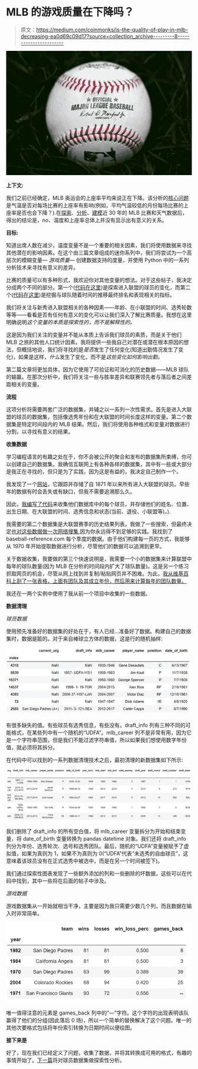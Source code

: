 # MLB 的游戏质量在下降吗？

> 原文：<https://medium.com/coinmonks/is-the-quality-of-play-in-mlb-decreasing-ea0d69c09d17?source=collection_archive---------8----------------------->

![](img/b040d12a5b7077c106e0ea9acf2e4eb7.png)

**上下文:**

我们之前已经确定，MLB 奥运会的上座率平均来说正在下降。该分析的[核心问题](/@jordanbean/whats-the-deal-with-declining-mlb-attendance-part-1-62a0f39ba0b0)是气温是否对每场比赛的上座率有影响(例如，平均气温较低的月份每场比赛的上座率是否也会下降？).在[探索](/@jordanbean/analyzing-mlb-attendance-and-temperature-6cb2b1af2bd4)、[分析](/coinmonks/is-mlb-attendance-per-game-significantly-different-when-its-cold-793a3553132c)、[建模](/coinmonks/can-temperature-predict-attendance-at-mlb-games-d0b6a50217e0)近 30 年的 MLB 比赛和天气数据后，得出的结论是，no、温度和上座率总体上并没有显示出有意义的关系。

**目标:**

知道出席人数在减少，温度变量不是一个重要的相关因素，我们将使用数据来寻找其他潜在的影响因素。在这个由三篇文章组成的迷你系列中，我们将尝试为一个高层次的模糊变量— *游戏质量—* 创建数据支持的度量，并使用 Python 中的一系列分析技术来寻找有意义的差异。

比赛的质量可以有多种形式，我欢迎你对其他变量的想法。对于这些帖子，我决定分成两个不同的部分。第一个([代码在这里](https://github.com/jordanbean/Project_Quality/blob/master/Project_Quality_Analysis.ipynb))是探索进入联盟的球员的变化，而第二个([代码在这里](https://github.com/jordanbean/Project_Quality/blob/master/Project_Quality_Standings.ipynb))是挖掘与球队随着时间的推移最终排名和表现相关的指标。

我们将关注与新秀进入联盟相关的各种因素——年龄、在小联盟的时间、选秀轮数等等——看看是否有任何有意义的变化可以让我们深入了解比赛质量。我想在这里明确说明*这个变量的本质是探索性的，而不是解释性的。*

这是因为我们关注的变量并不能从本质上告诉我们球员的素质，而是关于他们 MLB 之旅的其他人口统计因素。我将提供一些我自己对潜在或潜在根本原因的想法，但概括地说，我们将寻找的是*是否*发生了任何变化(知道出勤情况发生了变化)，如果是这样，*什么*发生了变化，而不是*这些变化如何影响出勤。*

第二篇文章将更加具体，因为它使用了可验证和可消化的历史数据——MLB 球队的输赢。在那次分析中，我们将关注一些与胜率差异和联赛领先者与落后者之间差距相关的变量。

**流程**

这项分析将需要两套广泛的数据集，并辅之以一系列一次性需求。首先是进入大联盟的球员的数据集，包括像选秀年份和在大联盟的时间长度这样的变量。第二个数据集是特定时间段内的 MLB 结果。然后，我们将使用各种格式和变量对数据进行分割，以寻找有意义的结果。

**收集数据**

学习编程语言的有趣之处在于，你不会被公开的聚合和发布的数据集所束缚，你可以创建自己的数据集。我确信互联网上有各种各样的数据集，其中有一些或大部分是我正在寻找的，但只是为了实践，因为这是有益的，我决定自己制作一个。

我发现了一个[网站](http://www.thebaseballcube.com)，它跟踪并存储了自 1871 年以来所有进入大联盟的球员。早些年的数据有时会丢失或有缺口，但我不需要追溯那么久。

因此，[我编写了代码](https://github.com/jordanbean/Project_Quality/blob/master/player%20_scrape)来收集他们数据库中的每个球员，并存储他们的姓名、位置、出生日期、在大联盟的时间、选秀信息和状态(当前、退役、小联盟等)。).

我需要的第二个数据集是大联盟赛季的历史结果列表。我做了一些搜索，但最终决定[也对这些数据做一次网络搜集](https://github.com/jordanbean/Project_Quality/blob/master/standings_scrape),因为你永远得不到足够的实践。我找到了 baseball-reference.com 每个季度的数据。由于他们构建每一页的方式，我能够从 1970 年开始提取数据进行分析，尽管他们的数据可以追溯到更早。

关于数据收集，我要做的第三个快速说明是，我需要一个小的数据集来计算联盟中每年的球队数量(因为 MLB 在分析的时间段内扩大了球队数量)。这是另一个练习抓取网页的机会，尽管从网上找到并复制/粘贴网页并不困难。为此，[我从维基百科上刮了一张表格，上面有团队及其成立年份，然后用来计算每年的团队数量。](https://github.com/jordanbean/Project_Quality/blob/master/wikipedia_team_scrape)

我还在一两个实例中使用了我从前一个项目中收集的一些数据。

**数据清理**

*球员数据*

使用预先准备好的数据集的好处在于，有人已经…准备好了数据。构建自己的数据集时，数据是脏的。对于来自棒球立方体的数据，这是行的随机抽样:

![](img/63346d870a6b0e658462a6f65a41b4ee.png)

有很多缺失的值。有些球员有选秀信息，有些没有。draft_info 列有三种不同的可能格式，在某些列中有一个随机的“UDFA”。mlb_career 列不是非常有用，因为它是一个字符串范围，但是我们不能过滤字符串值，所以如果我们想使用数字年份值，就必须将其拆分。

在代码中可以找到的一系列数据清理技术之后，最初清理的新数据集如下所示:

![](img/2df145caf093beb4876398f8cf6b868a.png)

我们删除了 draft_info 的所有空白值，将 mlb_career 变量拆分为开始和结束变量，将 date_of_birth 变量转换为 pandas datetime 对象。我们还将 draft_info 列分为年份、选秀轮次、选号和选秀团队。最后，随机的“UDFA”变量被赋予了虚拟值，如果为真则为 1，如果不为真则为 0(“UDFA”代表“未选秀的自由球员”，这意味着该球员没有在正式选秀中被选中，而是在另一个时间被签下)。

我们通过探索性图表发现了一些额外添加的列和一些删除的坏数据，这些可以在代码中找到，其中一些将在后面的帖子中涉及。

*游戏数据*

游戏数据集从一开始就相当干净，主要是因为我只需要少数几个列，而且数据在输入时非常简单。

![](img/55b598e8712b4cd77922c6d356a94cb8.png)

唯一值得注意的元素是 games_back 列中的“—”字符。这个字符的出现表明该队赢得了他们的分组(因此落后 0 场)，所以一个简单的替换解决了这个问题。唯一的其他次要格式包括将年份索引转换为日期时间以便绘图。

**接下来是**

好了，现在我们已经定义了问题，收集了数据，并将其转换成可用的格式，有趣的事情开始了。[下一篇](/@jordanbean/the-changing-look-of-mlb-rookies-ebbb650d7c01)将对球员数据集做探索性分析。